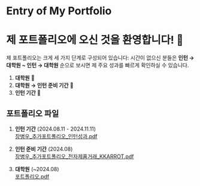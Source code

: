 # Entry of My Portfolio

# 제 포트폴리오에 오신 것을 환영합니다! 🎉

제 포트폴리오는 크게 세 가지 단계로 구성되어 있습니다:
시간이 없으신 분들은 **인턴 → 대학원 ~ 인턴 → 대학원** 순으로 보시면 제 주요 성과를 빠르게 확인하실 수 있습니다.

1. **대학원** 🏫  
2. **대학원 → 인턴 준비 기간** 🚀  
3. **인턴 기간** 💼  


## 포트폴리오 파일

1. **인턴 기간** (2024.08.11 - 2024.11.11)  
   [장병우_추가포트폴리오_인턴성과.pdf](./장병우_추가포트폴리오_인턴성과.pdf)
   
2. **인턴 준비 기간** (2024.08)  
   [장병우_추가포트폴리오_전자제품거래_KKARROT.pdf](./장병우_추가포트폴리오_전자제품거래플랫폼KKARROT.pdf)
   
3. **대학원** (~2024.08)  
   [포트폴리오.pdf](./포트폴리오.pdf)
